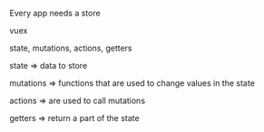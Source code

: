 Every app needs a store 

vuex

state, mutations, actions, getters

state => data to store

mutations => functions that are used to change values in the state

actions => are used to call mutations

getters => return a part of the state